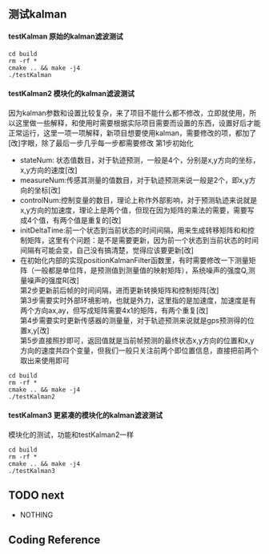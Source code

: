 ## 测试kalman
#### testKalman 原始的kalman滤波测试
```
cd build
rm -rf *
cmake .. && make -j4
./testKalman
```

#### testKalman2 模块化的kalman滤波测试
因为kalman参数和设置比较复杂，来了项目不能什么都不修改，立即就使用，所以这里做一些解释，和使用时需要根据实际项目需要而设置的东西，设置好后才能正常运行，这里一项一项解释，新项目想要使用kalman，需要修改的项，都加了[改]字眼，除了最后一步几乎每一步都需要修改
第1步初始化  
+ stateNum: 状态值数目，对于轨迹预测，一般是4个，分别是x,y方向的坐标，x,y方向的速度[改]
+ measureNum:传感其测量的值数目，对于轨迹预测来说一般是2个，即x,y方向的坐标[改]
+ controlNum:控制变量的数目，理论上称作外部影响，对于预测轨迹来说就是x,y方向的加速度，理论上是两个值，但现在因为矩阵的乘法的需要，需要写成4个值，有两个值是重复的[改]
+ initDeltaTime:前一个状态到当前状态的时间间隔，用来生成转移矩阵和和控制矩阵，这里有个问题：是不是需要更新，因为前一个状态到当前状态的时间间隔有可能会变，自己没有搞清楚，觉得应该要更新[改]
+ 在初始化内部的实现positionKalmanFilter函数里，有时需要修改一下测量矩阵（一般都是单位阵，是预测值到测量值的映射矩阵），系统噪声的强度Q,测量噪声的强度R[改]  
第2步更新前后帧的时间间隔，进而更新转换矩阵和控制矩阵[改]  
第3步需要实时外部环境影响，也就是外力，这里指的是加速度，加速度是有两个方向ax,ay，但写成矩阵需要4x1的矩阵，有两个重复[改]  
第4步需要实时更新传感器的测量量，对于轨迹预测来说就是gps预测得的位置x,y[改]  
第5步直接照抄即可，返回值就是当前帧预测的最终状态x,y方向的位置和x,y方向的速度共四个变量，但我们一般只关注前两个即位置信息，直接把前两个取出来使用即可
```
cd build
rm -rf *
cmake .. && make -j4
./testKalman2
```

#### testKalman3 更紧凑的模块化的kalman滤波测试
模块化的测试，功能和testKalman2一样
```
cd build
rm -rf *
cmake .. && make -j4
./testKalman3
```

## TODO next
+ NOTHING
## Coding Reference


